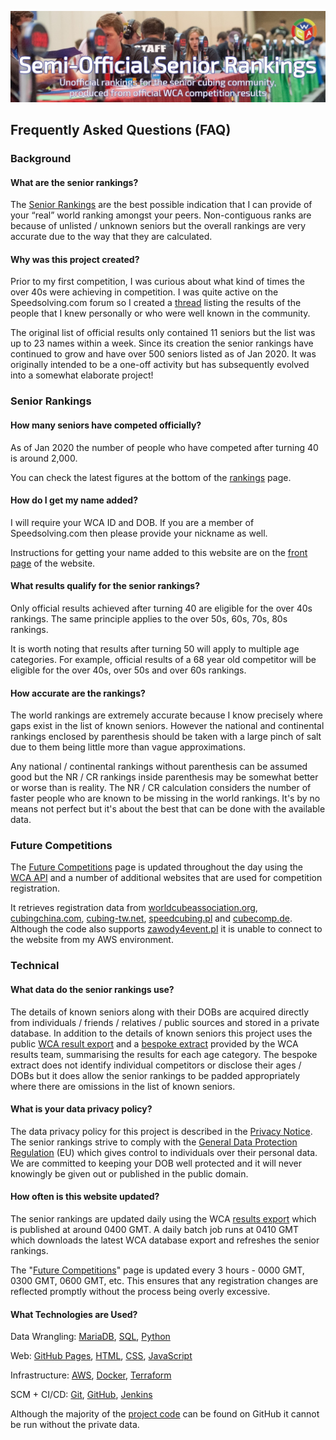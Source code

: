 ![alt text](img/logo.jpg "logo")
## Frequently Asked Questions (FAQ)

### Background

#### What are the senior rankings?

The [Senior Rankings](Senior_Rankings.html) are the best possible indication that I can provide of your “real” world ranking amongst your peers. Non-contiguous ranks are because of unlisted / unknown seniors but the overall rankings are very accurate due to the way that they are calculated.

#### Why was this project created?

Prior to my first competition, I was curious about what kind of times the over 40s were achieving in competition. I was quite active on the Speedsolving.com forum so I created a [thread](https://www.speedsolving.com/threads/how-fast-are-the-over-40s-in-competitions.54128/) listing the results of the people that I knew personally or who were well known in the community.

The original list of official results only contained 11 seniors but the list was up to 23 names within a week. Since its creation the senior rankings have continued to grow and have over 500 seniors listed as of Jan 2020. It was originally intended to be a one-off activity but has subsequently evolved into a somewhat elaborate project!



### Senior Rankings

#### How many seniors have competed officially?

As of Jan 2020 the number of people who have competed after turning 40 is around 2,000.

You can check the latest figures at the bottom of the [rankings](https://logiqx.github.io/wca-ipy/Senior_Rankings.html) page.

#### How do I get my name added?

I will require your WCA ID and DOB. If you are a member of Speedsolving.com then please provide your nickname as well.

Instructions for getting your name added to this website are on the [front page](README.md) of the website.

#### What results qualify for the senior rankings?

Only official results achieved after turning 40 are eligible for the over 40s rankings. The same principle applies to the over 50s, 60s, 70s, 80s rankings.

It is worth noting that results after turning 50 will apply to multiple age categories. For example, official results of a 68 year old competitor will be eligible for the over 40s, over 50s and over 60s rankings.

#### How accurate are the rankings?

The world rankings are extremely accurate because I know precisely where gaps exist in the list of known seniors. However the national and continental rankings enclosed by parenthesis should be taken with a large pinch of salt due to them being little more than vague approximations.

Any national / continental rankings without parenthesis can be assumed good but the NR / CR rankings inside parenthesis may be somewhat better or worse than is reality. The NR / CR calculation considers the number of faster people who are known to be missing in the world rankings. It's by no means not perfect but it's about the best that can be done with the available data.



### Future Competitions

The [Future Competitions](Future_Competitions.html) page is updated throughout the day using the [WCA API](https://github.com/thewca/worldcubeassociation.org/wiki) and a number of additional websites that are used for competition registration.

It retrieves registration data from [worldcubeassociation.org](https://www.worldcubeassociation.org/competitions), [cubingchina.com](https://cubingchina.com/competition), [cubing-tw.net](https://cubing-tw.net/event/), [speedcubing.pl](https://www.speedcubing.pl/) and [cubecomp.de](https://cubecomp.de/). Although the code also supports [zawody4event.pl](https://zawody4event.pl/#competitions) it is unable to connect to the website from my AWS environment.



### Technical

#### What data do the senior rankings use?

The details of known seniors along with their DOBs are acquired directly from individuals / friends / relatives / public sources and stored in a private database. In addition to the details of known seniors this project uses the public [WCA result export](https://www.worldcubeassociation.org/results/misc/export.html) and a [bespoke extract](https://github.com/Logiqx/wca-ipy/blob/master/sql/extract_senior_groups.sql) provided by the WCA results team, summarising the results for each age category. The bespoke extract does not identify individual competitors or disclose their ages / DOBs but it does allow the senior rankings to be padded appropriately where there are omissions in the list of known seniors.

#### What is your data privacy policy?

The data privacy policy for this project is described in the [Privacy Notice](Privacy_Notice.md). The senior rankings strive to comply with the [General Data Protection Regulation](https://en.wikipedia.org/wiki/General_Data_Protection_Regulation) (EU) which gives control to individuals over their personal data. We are committed to keeping your DOB well protected and it will never knowingly be given out or published in the public domain.

#### How often is this website updated?

The senior rankings are updated daily using the WCA [results export](https://www.worldcubeassociation.org/results/misc/export.html) which is published at around 0400 GMT. A daily batch job runs at 0410 GMT which downloads the latest WCA database export and refreshes the senior rankings.

The "[Future Competitions](Future_Competitions.html)" page is updated every 3 hours - 0000 GMT, 0300 GMT, 0600 GMT, etc. This ensures that any registration changes are reflected promptly without the process being overly excessive.

#### What  Technologies are Used?

Data Wrangling: [MariaDB](https://mariadb.org/), [SQL](https://en.wikipedia.org/wiki/SQL), [Python](https://www.python.org/)

Web: [GitHub Pages](https://pages.github.com/), [HTML](https://en.wikipedia.org/wiki/HTML), [CSS](https://en.wikipedia.org/wiki/Cascading_Style_Sheets), [JavaScript](https://en.wikipedia.org/wiki/JavaScript)

Infrastructure: [AWS](https://aws.amazon.com/), [Docker](https://www.docker.com/), [Terraform](https://www.terraform.io/)

SCM + CI/CD: [Git](https://git-scm.com/), [GitHub](https://github.com/), [Jenkins](https://jenkins.io/)

Although the majority of the [project code](https://github.com/Logiqx/wca-ipy) can be found on GitHub it cannot be run without the private data.
